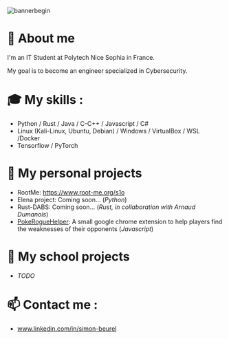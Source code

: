 ![bannerbegin](https://res.cloudinary.com/omaha-code/image/upload/ar_4:3,c_fill,dpr_1.0,e_art:quartz,g_auto,h_396,q_auto:best,t_Linkedin_official,w_1584/v1561576558/mountains-1412683_1280.png)

# 👋 About me
I'm an IT Student at Polytech Nice Sophia in France. 

My goal is to become an engineer specialized in Cybersecurity.  

# 🎓 My skills : 
- Python / Rust / Java / C-C++ / Javascript / C#
- Linux (Kali-Linux, Ubuntu, Debian) / Windows / VirtualBox / WSL /Docker
- Tensorflow / PyTorch
  
# 🔭 My personal projects 
- RootMe: https://www.root-me.org/s1o
- Elena project: Coming soon... (*Python*)
- Rust-DABS: Coming soon... (*Rust, in collaboration with Arnaud Dumanois*)
- [PokeRogueHelper](https://github.com/simonbeurel/PokeRogueHelper): A small google chrome extension to help players find the weaknesses of their opponents (*Javascript*)

# 🔎 My school projects
- *TODO*

# 📫 Contact me : 
- www.linkedin.com/in/simon-beurel
